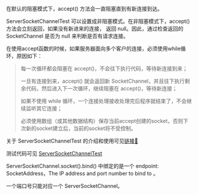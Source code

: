 在默认的阻塞模式下，accept() 方法会一直阻塞直到有新连接到达。

ServerSocketChannelTest 可以设置成非阻塞模式。在非阻塞模式下，accept() 方法会立刻返回，如果没有新进来的连接，
返回 null。因此，通过检查返回的 SocketChannel 是否为 null 来判断是否有请求连接。

在使用accept函数的时候，如果服务器面向多个客户的连接，必须使用while循环，原因如下：
> 每一次循环都会阻塞在 accept()，不会往下执行代码，等待新连接到来；
> 
> 一旦有连接到来，accept() 就会返回新 SocketChannel，并且往下执行剩余代码，然后进入下一次循环，继续阻塞在 
> accept()，等待新连接；
> 
> 如果不使用 while 循环，一个连接处理接收处理完后程序就结束了，不会继续监听其它连接；
>
> 必须使用数组（或其他数据结构）保存当前accept创建的socket，否则下次新的socket建立后，当前的socket将不受控制。

关于 ServerSocketChannelTest 的介绍和使用可见[链接🔗](https://www.cnblogs.com/binarylei/p/9977580.html)

测试代码可见 [ServerSocketChannelTest](../../../../bottomlevel/src/ServerSocketChannelTest.java)

ServerSocketChannel.socket().bind() 中绑定的是一个 endpoint: SocketAddress，The IP address and port 
number to bind to 。

一个端口号只能对应一个 ServerSocketChannel。